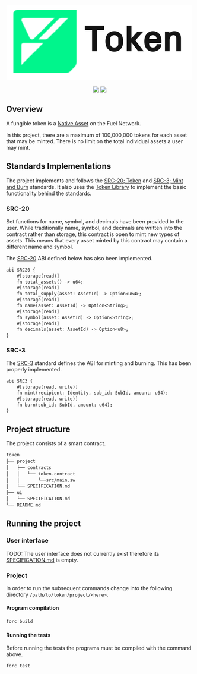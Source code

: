 <p align="center">
    <picture>
        <source media="(prefers-color-scheme: dark)" srcset=".docs/token-logo-dark-theme.png">
        <img alt="light theme" src=".docs/token-logo-light-theme.png">
    </picture>
</p>

<p align="center">
    <a href="https://crates.io/crates/forc/0.48.1" alt="forc">
        <img src="https://img.shields.io/badge/forc-v0.48.1-orange" />
    </a>
    <a href="https://crates.io/crates/fuel-core/0.21.0" alt="fuel-core">
        <img src="https://img.shields.io/badge/fuel--core-v0.21.0-yellow" />
    </a>
</p>

## Overview

A fungible token is a [Native Asset](https://docs.fuel.network/docs/sway/blockchain-development/native_assets) on the Fuel Network.

In this project, there are a maximum of 100,000,000 tokens for each asset that may be minted. There is no limit on the total individual assets a user may mint.

## Standards Implementations

The project implements and follows the [SRC-20; Token](https://github.com/FuelLabs/sway-standards/tree/master/standards/src_20) and [SRC-3; Mint and Burn](https://github.com/FuelLabs/sway-standards/tree/master/standards/src_3) standards. It also uses the [Token Library](https://github.com/FuelLabs/sway-libs/tree/master/libs/token) to implement the basic functionality behind the standards.  

### SRC-20

Set functions for name, symbol, and decimals have been provided to the user. While traditionally name, symbol, and decimals are written into the contract rather than storage, this contract is open to mint new types of assets. This means that every asset minted by this contract may contain a different name and symbol. 

The [SRC-20](https://github.com/FuelLabs/sway-standards/tree/master/standards/src_20) ABI defined below has also been implemented.

```sway
abi SRC20 {
    #[storage(read)]
    fn total_assets() -> u64;
    #[storage(read)]
    fn total_supply(asset: AssetId) -> Option<u64>;
    #[storage(read)]
    fn name(asset: AssetId) -> Option<String>;
    #[storage(read)]
    fn symbol(asset: AssetId) -> Option<String>;
    #[storage(read)]
    fn decimals(asset: AssetId) -> Option<u8>;
}
```

### SRC-3

The [SRC-3](https://github.com/FuelLabs/sway-standards/tree/master/standards/src_3) standard defines the ABI for minting and burning. This has been properly implemented.

```sway
abi SRC3 {
    #[storage(read, write)]
    fn mint(recipient: Identity, sub_id: SubId, amount: u64);
    #[storage(read, write)]
    fn burn(sub_id: SubId, amount: u64);
}
```

## Project structure

The project consists of a smart contract.

<!--Only show most important files e.g. script to run, build etc.-->

```sh
token
├── project
│   ├── contracts
│   │   └── token-contract
│   │       └──src/main.sw
│   └── SPECIFICATION.md
├── ui
│   └── SPECIFICATION.md
└── README.md
```

## Running the project

### User interface

TODO: The user interface does not currently exist therefore its [SPECIFICATION.md](ui/SPECIFICATION.md) is empty.

### Project

In order to run the subsequent commands change into the following directory `/path/to/token/project/<here>`.

#### Program compilation

```bash
forc build
```

#### Running the tests

Before running the tests the programs must be compiled with the command above.

```bash
forc test 
```
